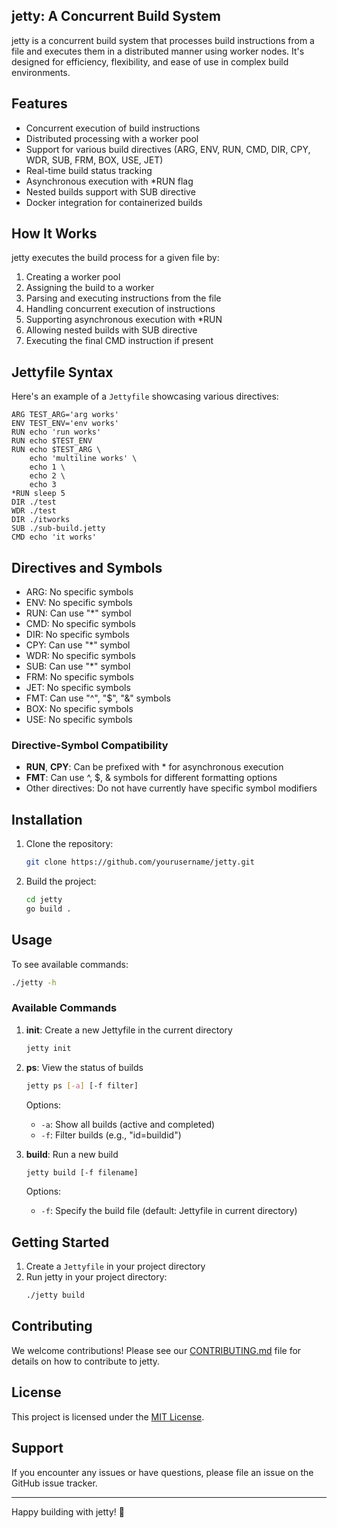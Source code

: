 ## jetty: A Concurrent Build System

jetty is a concurrent build system that processes build instructions from a file and executes them in a distributed manner using worker nodes. It's designed for efficiency, flexibility, and ease of use in complex build environments.

## Features

-   Concurrent execution of build instructions
-   Distributed processing with a worker pool
-   Support for various build directives (ARG, ENV, RUN, CMD, DIR, CPY, WDR, SUB, FRM, BOX, USE, JET)
-   Real-time build status tracking
-   Asynchronous execution with \*RUN flag
-   Nested builds support with SUB directive
-   Docker integration for containerized builds

## How It Works

jetty executes the build process for a given file by:

1. Creating a worker pool
2. Assigning the build to a worker
3. Parsing and executing instructions from the file
4. Handling concurrent execution of instructions
5. Supporting asynchronous execution with \*RUN
6. Allowing nested builds with SUB directive
7. Executing the final CMD instruction if present

## Jettyfile Syntax

Here's an example of a `Jettyfile` showcasing various directives:

```jetty
ARG TEST_ARG='arg works'
ENV TEST_ENV='env works'
RUN echo 'run works'
RUN echo $TEST_ENV
RUN echo $TEST_ARG \
    echo 'multiline works' \
    echo 1 \
    echo 2 \
    echo 3
*RUN sleep 5
DIR ./test
WDR ./test
DIR ./itworks
SUB ./sub-build.jetty
CMD echo 'it works'
```

## Directives and Symbols

-   ARG: No specific symbols
-   ENV: No specific symbols
-   RUN: Can use "\*" symbol
-   CMD: No specific symbols
-   DIR: No specific symbols
-   CPY: Can use "\*" symbol
-   WDR: No specific symbols
-   SUB: Can use "\*" symbol
-   FRM: No specific symbols
-   JET: No specific symbols
-   FMT: Can use "^", "$", "&" symbols
-   BOX: No specific symbols
-   USE: No specific symbols

### Directive-Symbol Compatibility

-   **RUN**, **CPY**: Can be prefixed with \* for asynchronous execution
-   **FMT**: Can use ^, $, & symbols for different formatting options
-   Other directives: Do not have currently have specific symbol modifiers

## Installation

1. Clone the repository:

    ```bash
    git clone https://github.com/yourusername/jetty.git
    ```

2. Build the project:
    ```bash
    cd jetty
    go build .
    ```

## Usage

To see available commands:

```bash
./jetty -h
```

### Available Commands

1. **init**: Create a new Jettyfile in the current directory

    ```bash
    jetty init
    ```

2. **ps**: View the status of builds

    ```bash
    jetty ps [-a] [-f filter]
    ```

    Options:

    - `-a`: Show all builds (active and completed)
    - `-f`: Filter builds (e.g., "id=buildid")

3. **build**: Run a new build
    ```bash
    jetty build [-f filename]
    ```
    Options:
    - `-f`: Specify the build file (default: Jettyfile in current directory)

## Getting Started

1. Create a `Jettyfile` in your project directory
2. Run jetty in your project directory:
    ```bash
    ./jetty build
    ```

## Contributing

We welcome contributions! Please see our [CONTRIBUTING.md](CONTRIBUTING.md) file for details on how to contribute to jetty.

## License

This project is licensed under the [MIT License](LICENSE).

## Support

If you encounter any issues or have questions, please file an issue on the GitHub issue tracker.

---

Happy building with jetty! 🚀
